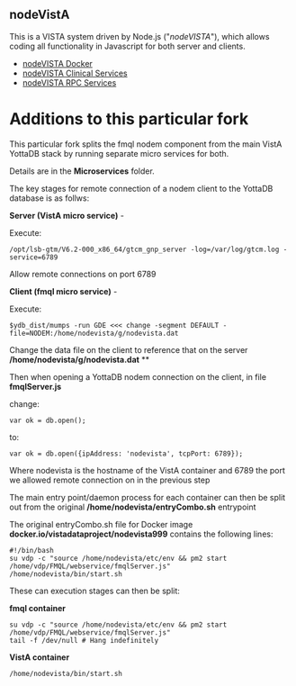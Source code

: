 ## nodeVistA

This is a VISTA system driven by Node.js ("_nodeVISTA_"), which allows coding all functionality in Javascript for both server and clients.


* [nodeVISTA Docker](https://github.com/CloudVistA/nodevista/tree/main/setupDocker#docker-for-nodevista)
* [nodeVISTA Clinical Services](https://github.com/cloudvista/nodevista/tree/master/clinicalService#clinical-rest-service)
* [nodeVISTA RPC Services](https://github.com/cloudvista/nodevista/tree/master/rpcServer#rpc-server)

# Additions to this particular fork

This particular fork splits the fmql nodem component from the main VistA YottaDB stack by running separate micro services for both.

Details are in the **Microservices** folder.

The key stages for remote connection of a nodem client to the YottaDB database is as follws:

**Server (VistA micro service)** - 

Execute:
   
    /opt/lsb-gtm/V6.2-000_x86_64/gtcm_gnp_server -log=/var/log/gtcm.log -service=6789
    
Allow remote connections on port 6789

**Client (fmql micro service)** -

Execute:

    $ydb_dist/mumps -run GDE <<< change -segment DEFAULT -file=NODEM:/home/nodevista/g/nodevista.dat
    
Change the data file on the client to reference that on the server **/home/nodevista/g/nodevista.dat**
**

Then when opening a YottaDB nodem connection on the client, in file **fmqlServer.js**

change:

    var ok = db.open();
    
to:

    var ok = db.open({ipAddress: 'nodevista', tcpPort: 6789});
    
Where nodevista is the hostname of the VistA container and 6789 the port we allowed remote connection on in the previous step

The main entry point/daemon process for each container can then be split out from the original **/home/nodevista/entryCombo.sh** entrypoint

The original entryCombo.sh file for Docker image **docker.io/vistadataproject/nodevista999** contains the following lines:

    #!/bin/bash
    su vdp -c "source /home/nodevista/etc/env && pm2 start /home/vdp/FMQL/webservice/fmqlServer.js"
    /home/nodevista/bin/start.sh

These can execution stages can then be split:

**fmql container**

    su vdp -c "source /home/nodevista/etc/env && pm2 start /home/vdp/FMQL/webservice/fmqlServer.js"
    tail -f /dev/null # Hang indefinitely
    
**VistA container**

    /home/nodevista/bin/start.sh
 

